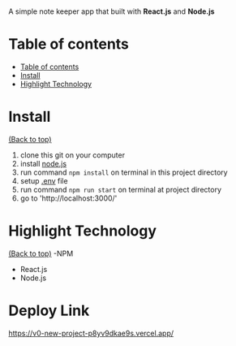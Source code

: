 #
<!-- Describe your project in brief -->

A simple note keeper app that built with **React.js** and **Node.js**

# Table of contents
- [Table of contents](#table-of-contents)
- [Install](#install)
- [Highlight Technology](#highlight-technology)

# Install

[(Back to top)](#table-of-contents)

1. clone this git on your computer
2. install [node.js](https://nodejs.org/en/)
3. run command `npm install` on terminal in this project directory
4. setup [.env](#setup-env) file
5. run command `npm run start` on terminal at project directory
6. go to 'http://localhost:3000/'



# Highlight Technology

[(Back to top)](#table-of-contents)
-NPM
- React.js
- Node.js
# Deploy Link
https://v0-new-project-p8yv9dkae9s.vercel.app/


